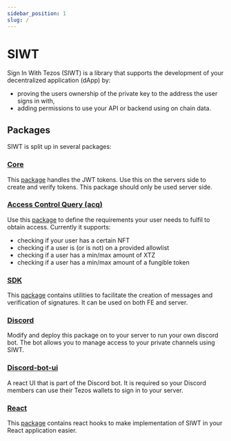 ```yaml
---
sidebar_position: 1
slug: /
---
```


# SIWT

Sign In With Tezos (SIWT) is a library that supports the development of your decentralized application (dApp) by:

- proving the users ownership of the private key to the address the user signs in with,
- adding permissions to use your API or backend using on chain data.

## Packages

SIWT is split up in several packages:

### [Core](https://github.com/StakeNow/SIWT/tree/develop/packages/core)

This [package](https://www.npmjs.com/package/@siwt/core) handles the JWT tokens. Use this on the servers side to create and verify tokens. This package should only be used server side.

### [Access Control Query (acq)](https://github.com/StakeNow/SIWT/tree/develop/packages/acq)

Use this [package](https://www.npmjs.com/package/@siwt/acq) to define the requirements your user needs to fulfil to obtain access. Currently it supports:

- checking if your user has a certain NFT
- checking if a user is (or is not) on a provided allowlist
- checking if a user has a min/max amount of XTZ
- checking if a user has a min/max amount of a fungible token

### [SDK](https://github.com/StakeNow/SIWT/tree/develop/packages/sdk)

This [package](https://www.npmjs.com/package/@siwt/sdk) contains utilities to facilitate the creation of messages and verification of signatures. It can be used on both FE and server.

### [Discord](https://github.com/StakeNow/SIWT/tree/develop/packages/discord)

Modify and deploy this package on to your server to run your own discord bot. The bot allows you to manage access to your private channels using
SIWT.

### [Discord-bot-ui](https://github.com/StakeNow/SIWT/tree/develop/packages/discord-bot-ui)

A react UI that is part of the Discord bot. It is required so your Discord members can use their Tezos wallets to sign in to your server.

### [React](https://github.com/StakeNow/SIWT/tree/develop/packages/react)

This [package](https://www.npmjs.com/package/@siwt/react) contains react hooks to make implementation of SIWT in your React application easier.
